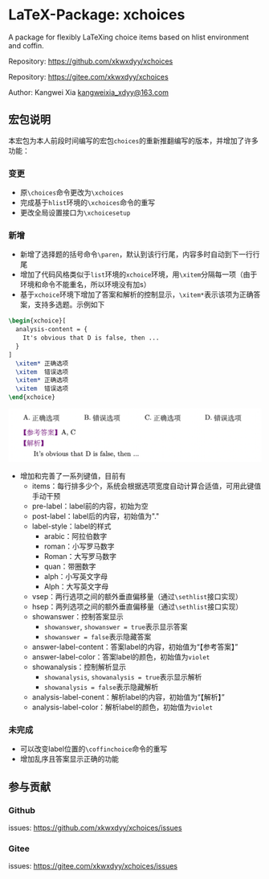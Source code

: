 # LaTeX-Package: xchoices

A package for flexibly LaTeXing choice items based on hlist environment and coffin.

Repository: https://github.com/xkwxdyy/xchoices

Repository: https://gitee.com/xkwxdyy/xchoices

Author: Kangwei Xia <kangweixia_xdyy@163.com>

## 宏包说明

本宏包为本人前段时间编写的宏包`choices`的重新推翻编写的版本，并增加了许多功能：

### 变更
- 原`\choices`命令更改为`\xchoices`
- 完成基于`hlist`环境的`\xchoices`命令的重写
- 更改全局设置接口为`\xchoicesetup`

### 新增
- 新增了选择题的括号命令`\paren`，默认到该行行尾，内容多时自动到下一行行尾
- 增加了代码风格类似于`list`环境的`xchoice`环境，用`\xitem`分隔每一项（由于环境和命令不能重名，所以环境没有加s）
- 基于`xchoice`环境下增加了答案和解析的控制显示，`\xitem*`表示该项为正确答案，支持多选题。示例如下
```tex
\begin{xchoice}[
  analysis-content = {
    It's obvious that D is false, then ...
  }
]
  \xitem* 正确选项
  \xitem  错误选项
  \xitem* 正确选项
  \xitem  错误选项
\end{xchoice}
```
![](https://raw.githubusercontent.com/xkwxdyy/image/main/postimage/image-hosting/20220129202249.png)
- 增加和完善了一系列键值，目前有
  - items：每行排多少个，系统会根据选项宽度自动计算合适值，可用此键值手动干预
  - pre-label：label前的内容，初始为空
  - post-label：label后的内容，初始值为"."
  - label-style：label的样式
    - arabic：阿拉伯数字
    - roman：小写罗马数字
    - Roman：大写罗马数字
    - quan：带圈数字
    - alph：小写英文字母
    - Alph：大写英文字母
  - vsep：两行选项之间的额外垂直偏移量（通过`\sethlist`接口实现）
  - hsep：两列选项之间的额外垂直偏移量（通过`\sethlist`接口实现）
  - showanswer：控制答案显示
    - `showanswer`, `showanswer = true`表示显示答案
    - `showanswer = false`表示隐藏答案
  - answer-label-content：答案label的内容，初始值为“【参考答案】”
  - answer-label-color：答案label的颜色，初始值为`violet`
  - showanalysis：控制解析显示
    - `showanalysis`, `showanalysis = true`表示显示解析
    - `showanalysis = false`表示隐藏解析
  - analysis-label-conent：解析label的内容，初始值为“【解析】”
  - analysis-label-color：解析label的颜色，初始值为`violet`

### 未完成
- 可以改变label位置的`\coffinchoice`命令的重写
- 增加乱序且答案显示正确的功能

## 参与贡献

### Github
issues: https://github.com/xkwxdyy/xchoices/issues

### Gitee
issues: https://gitee.com/xkwxdyy/xchoices/issues

